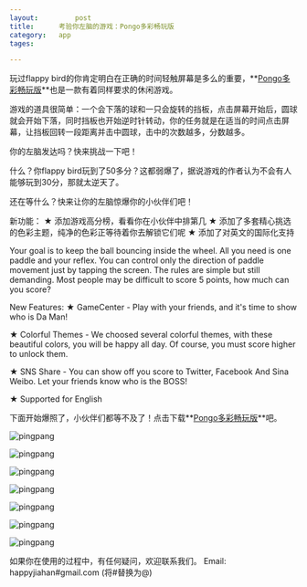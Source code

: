 ```yaml
---
layout: 		post
title:		考验你左脑的游戏：Pongo多彩畅玩版
category:	app
tages:		

---
```



玩过flappy bird的你肯定明白在正确的时间轻触屏幕是多么的重要，**[Pongo多彩畅玩版](https://itunes.apple.com/WebObjects/MZStore.woa/wa/viewSoftware?id=879776425&mt=8)**也是一款有着同样要求的休闲游戏。

游戏的道具很简单：一个会下落的球和一只会旋转的挡板，点击屏幕开始后，圆球就会开始下落，同时挡板也开始逆时针转动，你的任务就是在适当的时间点击屏幕，让挡板回转一段距离并击中圆球，击中的次数越多，分数越多。

你的左脑发达吗？快来挑战一下吧！

什么？你flappy bird玩到了50多分？这都弱爆了，据说游戏的作者认为不会有人能够玩到30分，那就太逆天了。

还在等什么？快来让你的左脑惊爆你的小伙伴们吧！

新功能：
★ 添加游戏高分榜，看看你在小伙伴中排第几 
★ 添加了多套精心挑选的色彩主题，纯净的色彩正等待着你去解锁它们呢 
★ 添加了对英文的国际化支持


Your goal is to keep the ball bouncing inside the wheel. All you need is one paddle and your reflex. You can control only the direction of paddle movement just by tapping the screen. The rules are simple but still demanding. Most people may be difficult to score 5 points, how much can you score?

New Features:
★ GameCenter - Play with your friends, and it's time to show who is Da Man!

★ Colorful Themes - We choosed several colorful themes, with these beautiful colors, you will be happy all day. Of course, you must score higher to unlock them.

★ SNS Share - You can show off you score to Twitter, Facebook And Sina Weibo. Let your friends know who is the BOSS!

★ Supported for English



下面开始爆照了，小伙伴们都等不及了！点击下载**[Pongo多彩畅玩版](https://itunes.apple.com/WebObjects/MZStore.woa/wa/viewSoftware?id=879776425&mt=8)**吧。

![pingpang](../album/pongo-1.png)

![pingpang](../album/pongo-2.png)

![pingpang](../album/pongo-3.png)

![pingpang](../album/pongo-4.png)

![pingpang](../album/pongo-5.png)

![pingpang](../album/pongo-6.png)

![pingpang](../album/pongo-7.png)



如果你在使用的过程中，有任何疑问，欢迎联系我们。
Email:	happyjiahan#gmail.com (将#替换为@)